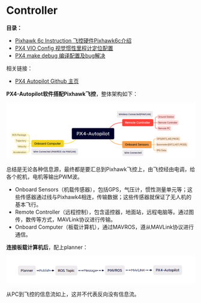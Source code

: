 # Controller

**目录：**

* [Pixhawk 6c Instruction 飞控硬件Pixhawk6c介绍](Pixhawk6c.md)
* [PX4 VIO Config 视觉惯性里程计定位配置](PX4_VIO.md)
* [PX4 make debug 编译配置及bug解决](PX4_make.md)

相关链接：

* [PX4 Autopilot Github 主页](https://github.com/PX4/PX4-Autopilot)



**PX4-Autopilot软件搭配Pixhawk飞控**，整体架构如下：

![px4](images/px4.png)

总结是无论各种信息源，最终都是要汇总到Pixhawk飞控上，由飞控经由电调，给各个舵机，电机等输出PWM波。

* Onboard Sensors（机载传感器），包括GPS，气压计，惯性测量单元等；这些传感器通过线与Pixhawk4相连，传输数据；这些传感器就保证了无人机的基本飞行。
* Remote Controller（远程控制），包含遥控器，地面站，远程电脑等。通过图传，数传等方式，MAVLink协议进行传输。
* Onboard Computer（板载计算机），通过MAVROS，遵从MAVLink协议进行通信。

**连接板载计算机后**，配上planner：

![pc](images/planprocess.png)

从PC到飞控的信息流如上，这并不代表反向没有信息流。

